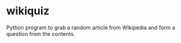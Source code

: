 wikiquiz
========

Python program to grab a random article from Wikipedia and form a question from the contents.
